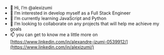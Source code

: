 - 👋 Hi, I’m @alexizumi
- 👀 I’m interested in develop myself as a Full Stack Engineer
- 🌱 I’m currently learning JavaScript and Python
- 💞️ I’m looking to collaborate on any projects that will help me achieve my goals
- 📫 you can get to know me a little more on [https://www.linkedin.com/in/alexandre-izumi-0539912/](https://www.linkedin.com/in/alexizumi/)

<!---
alexizumi/alexizumi is a ✨ special ✨ repository because its `README.md` (this file) appears on your GitHub profile.
You can click the Preview link to take a look at your changes.
--->
